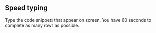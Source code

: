 ## Speed typing

Type the code snippets that appear on screen. You have 60 seconds to complete as many rows as possible.
